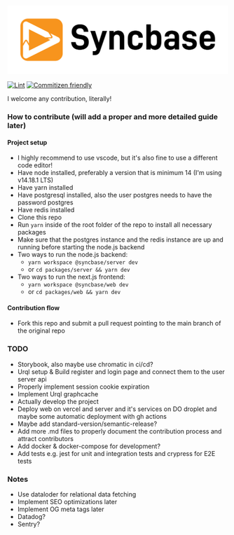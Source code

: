<p align="center">
  <a href="http://syncbase.tv">
    <img src="logo.svg">
  </a>
</p>

[![Lint](https://github.com/AndysonDK/syncbase/actions/workflows/lint.yml/badge.svg)](https://github.com/AndysonDK/syncbase/actions/workflows/lint.yml)
[![Commitizen friendly](https://img.shields.io/badge/commitizen-friendly-brightgreen.svg)](http://commitizen.github.io/cz-cli/)

I welcome any contribution, literally!

### How to contribute (will add a proper and more detailed guide later)

#### Project setup

- I highly recommend to use vscode, but it's also fine to use a different code editor!
- Have node installed, preferably a version that is minimum 14 (I'm using v14.18.1 LTS)
- Have yarn installed
- Have postgresql installed, also the user postgres needs to have the password postgres
- Have redis installed
- Clone this repo
- Run `yarn` inside of the root folder of the repo to install all necessary packages
- Make sure that the postgres instance and the redis instance are up and running before starting the node.js backend
- Two ways to run the node.js backend:
  - `yarn workspace @syncbase/server dev`
  - or `cd packages/server && yarn dev`
- Two ways to run the next.js frontend:
  - `yarn workspace @syncbase/web dev`
  - or `cd packages/web && yarn dev`

#### Contribution flow

- Fork this repo and submit a pull request pointing to the main branch of the original repo

### TODO

- Storybook, also maybe use chromatic in ci/cd?
- Urql setup & Build register and login page and connect them to the user server api
- Properly implement session cookie expiration
- Implement Urql graphcache
- Actually develop the project
- Deploy web on vercel and server and it's services on DO droplet and maybe some automatic deployment with gh actions
- Maybe add standard-version/semantic-release?
- Add more .md files to properly document the contribution process and attract contributors
- Add docker & docker-compose for development?
- Add tests e.g. jest for unit and integration tests and crypress for E2E tests

### Notes

- Use dataloder for relational data fetching
- Implement SEO optimizations later
- Implement OG meta tags later
- Datadog?
- Sentry?
